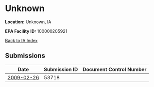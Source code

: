 # Unknown

**Location:** Unknown, IA

**EPA Facility ID:** 100000205921

[Back to IA Index](../../index.md)

## Submissions

| Date | Submission ID | Document Control Number |
|------|--------------|-------------------------|
| [2009-02-26](submissions/53718.md) | 53718 |  |
